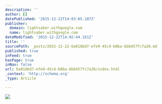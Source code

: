 ```yaml
---
description: ''
author: []
datePublished: '2015-12-22T14:03:05.187Z'
publisher:
  domain: lightsaber.withgoogle.com
  name: lightsaber.withgoogle.com
dateModified: '2015-12-22T14:02:44.161Z'
title: ''
sourcePath: _posts/2015-12-22-6a018bd7-efe9-45c4-b0ba-bbb457fc7a20.md
published: true
inFeed: true
hasPage: true
inNav: false
url: 6a018bd7-efe9-45c4-b0ba-bbb457fc7a20/index.html
_context: 'http://schema.org'
_type: Article

---
```

![](https://lightsaber.withgoogle.com/static/images/logo/main/logo-main-en-us-x2.png)